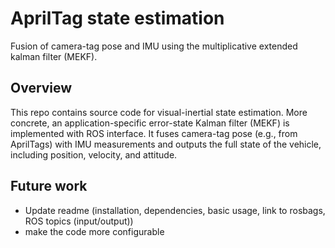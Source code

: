 # AprilTag state estimation
Fusion of camera-tag pose and IMU using the multiplicative extended kalman filter (MEKF).  


## Overview
This repo contains source code for visual-inertial state estimation. More concrete, an application-specific error-state Kalman filter (MEKF) is implemented with ROS interface. It fuses camera-tag pose (e.g., from AprilTags) with IMU measurements and outputs the full state of the vehicle, including position, velocity, and attitude. 

## Future work

- Update readme (installation, dependencies, basic usage, link to rosbags, ROS topics (input/output))
- make the code more configurable



